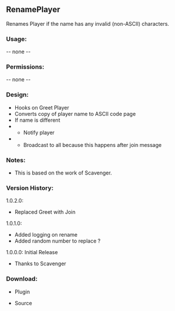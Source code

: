 ## RenamePlayer
Renames Player if the name has any invalid (non-ASCII) characters.


### Usage:
-- none --


### Permissions:
-- none --


### Design:
* Hooks on Greet Player
* Converts copy of player name to ASCII code page
* If name is different
* * Notify player
* * Broadcast to all because this happens after join message

### Notes:
* This is based on the work of Scavenger.


### Version History:

1.0.2.0:
* Replaced Greet with Join

1.0.1.0: 
* Added logging on rename
* Added random number to replace ?

1.0.0.0: Initial Release
* Thanks to Scavenger


### Download:

* Plugin

* Source
